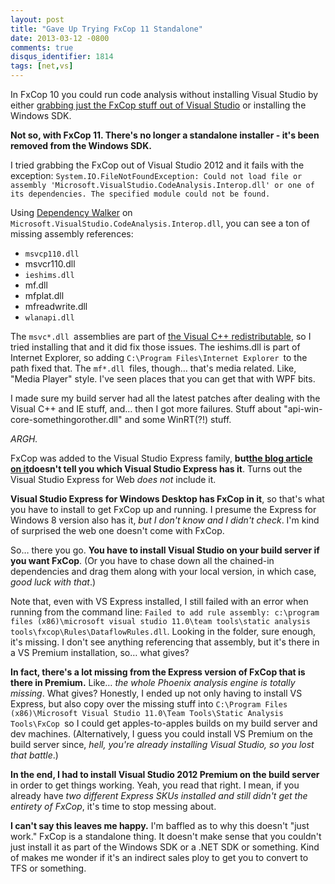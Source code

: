 ```yaml
---
layout: post
title: "Gave Up Trying FxCop 11 Standalone"
date: 2013-03-12 -0800
comments: true
disqus_identifier: 1814
tags: [net,vs]
---
```

In FxCop 10 you could run code analysis without installing Visual Studio
by either [grabbing just the FxCop stuff out of Visual
Studio](/archive/2010/03/29/updating-your-continuous-integration-build-to-run-fxcop-from-vs2010.aspx)
or installing the Windows SDK.

**Not so, with FxCop 11. There's no longer a standalone installer - it's
been removed from the Windows SDK.**

I tried grabbing the FxCop out of Visual Studio 2012 and it fails with
the exception:
`System.IO.FileNotFoundException: Could not load file or assembly 'Microsoft.VisualStudio.CodeAnalysis.Interop.dll' or one of its dependencies. The specified module could not be found.`

Using [Dependency Walker](http://www.dependencywalker.com/) on
`Microsoft.VisualStudio.CodeAnalysis.Interop.dll`, you can see a ton of
missing assembly references:

-   `msvcp110.dll`
-   msvcr110.dll
-   `ieshims.dll`
-   mf.dll
-   mfplat.dll
-   mfreadwrite.dll
-   `wlanapi.dll`

The `msvc*.dll `assemblies are part of [the Visual C++
redistributable](http://www.microsoft.com/en-us/download/details.aspx?id=30679),
so I tried installing that and it did fix those issues. The ieshims.dll
is part of Internet Explorer, so adding
`C:\Program Files\Internet Explorer `to the path fixed that. The
`mf*.dll `files, though… that's media related. Like, "Media Player"
style. I've seen places that you can get that with WPF bits.

I made sure my build server had all the latest patches after dealing
with the Visual C++ and IE stuff, and… then I got more failures. Stuff
about "api-win-core-somethingorother.dll" and some WinRT(?!) stuff.

*ARGH.*

FxCop was added to the Visual Studio Express family, **but**[**the blog
article on
it**](http://blogs.msdn.com/b/codeanalysis/archive/2012/03/08/what-s-new-in-code-analysis-for-visual-studio-11.aspx)**doesn't
tell you which Visual Studio Express has it**. Turns out the Visual
Studio Express for Web *does not* include it.

**Visual Studio Express for Windows Desktop has FxCop in it**, so that's
what you have to install to get FxCop up and running. I presume the
Express for Windows 8 version also has it, *but I don't know and I
didn't check*. I'm kind of surprised the web one doesn't come with
FxCop.

So… there you go. **You have to install Visual Studio on your build
server if you want FxCop**. (Or you have to chase down all the
chained-in dependencies and drag them along with your local version, in
which case, *good luck with that*.)

Note that, even with VS Express installed, I still failed with an error
when running from the command line:
`Failed to add rule assembly: c:\program files (x86)\microsoft visual studio 11.0\team tools\static analysis tools\fxcop\Rules\DataflowRules.dll`.
Looking in the folder, sure enough, it's missing. I don't see anything
referencing that assembly, but it's there in a VS Premium installation,
so… what gives?

**In fact, there's a lot missing from the Express version of FxCop that
is there in Premium.** Like… *the whole Phoenix analysis engine is
totally missing*. What gives? Honestly, I ended up not only having to
install VS Express, but also copy over the missing stuff into
`C:\Program Files (x86)\Microsoft Visual Studio 11.0\Team Tools\Static Analysis Tools\FxCop `so
I could get apples-to-apples builds on my build server and dev machines.
(Alternatively, I guess you could install VS Premium on the build server
since, *hell, you're already installing Visual Studio, so you lost that
battle*.)

**In the end, I had to install Visual Studio 2012 Premium on the build
server** in order to get things working. Yeah, you read that right. I
mean, if you already have *two different Express SKUs installed and
still didn't get the entirety of FxCop*, it's time to stop messing
about.

**I can't say this leaves me happy.** I'm baffled as to why this doesn't
"just work." FxCop is a standalone thing. It doesn't make sense that you
couldn't just install it as part of the Windows SDK or a .NET SDK or
something. Kind of makes me wonder if it's an indirect sales ploy to get
you to convert to TFS or something.


